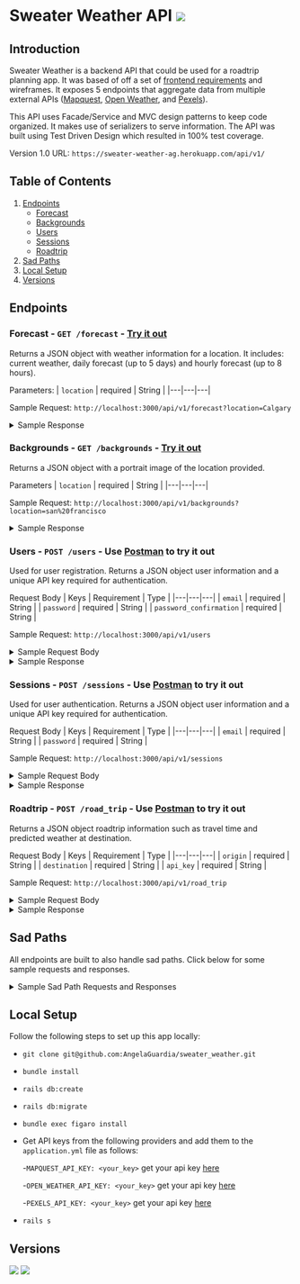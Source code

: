 # Sweater Weather API ![](https://img.shields.io/badge/version-1.0-orange)

## Introduction

Sweater Weather is a backend API that could be used for a roadtrip planning app. It was based of off a set of [frontend requirements](https://backend.turing.io/module3/projects/sweater_weather/requirements) and wireframes. It exposes 5 endpoints that aggregate data from multiple external APIs ([Mapquest](https://developer.mapquest.com/), [Open Weather](https://openweathermap.org/api), and [Pexels](https://www.pexels.com/api/)).

This API uses Facade/Service and MVC design patterns to keep code organized. It makes use of serializers to serve information. The API was built using Test Driven Design which resulted in 100% test coverage.

Version 1.0 URL: `https://sweater-weather-ag.herokuapp.com/api/v1/`

## Table of Contents

1. [Endpoints](#endpoints)
    - [Forecast](#forecast)
    - [Backgrounds](#backgrounds)
    - [Users](#users)
    - [Sessions](#sessions)
    - [Roadtrip](#roadtrip)
1. [Sad Paths](#sadpaths)
1. [Local Setup](#localsetup)
1. [Versions](#versions)



## Endpoints
### Forecast - ```GET /forecast``` - [Try it out](https://sweater-weather-ag.herokuapp.com/api/v1/forecast?location=losangeles) <a name="forecast"></a>

Returns a JSON object with weather information for a location. It includes: current weather, daily forecast (up to 5 days) and hourly forecast (up to 8 hours).

Parameters:
| `location`  | required  | String  |
|---|---|---|

Sample Request: `http://localhost:3000/api/v1/forecast?location=Calgary`
<details>
<summary>Sample Response</summary>

```json
{
    "data": {
        "id": null,
        "type": "forecast",
        "attributes": {
            "current_weather": {
                "datetime": "2020-11-11T10:42:18.000-08:00",
                "sunrise": "2020-11-11T06:47:01.000-08:00",
                "sunset": "2020-11-11T15:53:49.000-08:00",
                "temperature": 16.3,
                "feels_like": 4.03,
                "humidity": 72,
                "uvi": 0.83,
                "visibility": 10000,
                "conditions": "broken clouds",
                "icon": "04d"
            },
            "daily_weather": [
                {
                    "date": "2020-11-11T11:00:00.000-08:00",
                    "sunrise": "2020-11-11T06:47:01.000-08:00",
                    "sunset": "2020-11-11T15:53:49.000-08:00",
                    "max_temp": 17.71,
                    "min_temp": 10.96,
                    "conditions": "broken clouds",
                    "icon": "04d"
                },
                {
                    "date": "2020-11-12T11:00:00.000-08:00",
                    "sunrise": "2020-11-12T06:48:45.000-08:00",
                    "sunset": "2020-11-12T15:52:23.000-08:00",
                    "max_temp": 31.42,
                    "min_temp": 14.77,
                    "conditions": "overcast clouds",
                    "icon": "04d"
                },
                {
                    "date": "2020-11-13T11:00:00.000-08:00",
                    "sunrise": "2020-11-13T06:50:27.000-08:00",
                    "sunset": "2020-11-13T15:50:59.000-08:00",
                    "max_temp": 34.39,
                    "min_temp": 22.15,
                    "conditions": "overcast clouds",
                    "icon": "04d"
                },
                {
                    "date": "2020-11-14T11:00:00.000-08:00",
                    "sunrise": "2020-11-14T06:52:09.000-08:00",
                    "sunset": "2020-11-14T15:49:37.000-08:00",
                    "max_temp": 29.8,
                    "min_temp": 23.11,
                    "conditions": "snow",
                    "icon": "13d"
                },
                {
                    "date": "2020-11-15T11:00:00.000-08:00",
                    "sunrise": "2020-11-15T06:53:51.000-08:00",
                    "sunset": "2020-11-15T15:48:18.000-08:00",
                    "max_temp": 29.59,
                    "min_temp": 18.37,
                    "conditions": "overcast clouds",
                    "icon": "04d"
                }
            ],
            "hourly_weather": [
                {
                    "time": "10:00:00",
                    "predicted_temp": 16.3,
                    "wind_speed": 3.91,
                    "wind_direction": 342,
                    "conditions": "broken clouds",
                    "icon": "04d"
                },
                {
                    "time": "11:00:00",
                    "predicted_temp": 16.65,
                    "wind_speed": 2.24,
                    "wind_direction": 328,
                    "conditions": "overcast clouds",
                    "icon": "04d"
                },
                {
                    "time": "12:00:00",
                    "predicted_temp": 17.98,
                    "wind_speed": 0.96,
                    "wind_direction": 186,
                    "conditions": "overcast clouds",
                    "icon": "04d"
                },
                {
                    "time": "13:00:00",
                    "predicted_temp": 19,
                    "wind_speed": 3.18,
                    "wind_direction": 149,
                    "conditions": "overcast clouds",
                    "icon": "04d"
                },
                {
                    "time": "14:00:00",
                    "predicted_temp": 19.09,
                    "wind_speed": 5.12,
                    "wind_direction": 144,
                    "conditions": "broken clouds",
                    "icon": "04d"
                },
                {
                    "time": "15:00:00",
                    "predicted_temp": 16.99,
                    "wind_speed": 5.59,
                    "wind_direction": 142,
                    "conditions": "broken clouds",
                    "icon": "04d"
                },
                {
                    "time": "16:00:00",
                    "predicted_temp": 13.69,
                    "wind_speed": 5.84,
                    "wind_direction": 149,
                    "conditions": "broken clouds",
                    "icon": "04n"
                },
                {
                    "time": "17:00:00",
                    "predicted_temp": 12.61,
                    "wind_speed": 6.42,
                    "wind_direction": 164,
                    "conditions": "broken clouds",
                    "icon": "04n"
                }
            ]
        }
    }
}
```
</details>

### Backgrounds - ```GET /backgrounds``` - [Try it out](https://sweater-weather-ag.herokuapp.com/api/v1/backgrounds?location=sanfrancisco) <a name="backgrounds"></a>

Returns a JSON object with a portrait image of the location provided.

Parameters
| `location`  | required  | String  |
|---|---|---|

Sample Request: `http://localhost:3000/api/v1/backgrounds?location=san%20francisco`
<details>
<summary>Sample Response</summary>
 
```json
  {
    "data": {
        "id": null,
        "type": "image",
        "attributes": {
            "location": "san francisco",
            "url": "https://images.pexels.com/photos/1141853/pexels-photo-1141853.jpeg?auto=compress&cs=tinysrgb&fit=crop&h=1200&w=800",
            "credit": {
                "source": "pexels.com",
                "author": "Tae Fuller"
            }
        }
    }
}
```
</details>


### Users - ```POST /users``` - Use [Postman](https://web.postman.co/) to try it out <a name="users"></a>

Used for user registration. Returns a JSON object user information and a unique API key required for authentication.

Request Body
| Keys  |  Requirement | Type  |
|---|---|---|
| `email`  | required  | String  |
| `password`  | required  | String  |
| `password_confirmation`  | required  | String  |

Sample Request: `http://localhost:3000/api/v1/users`
<details>
<summary>Sample Request Body</summary>
  
```json
{
  "email": "example@email.com",
  "password": "password",
  "password_confirmation": "password"
}
```
</details>

<details>
<summary>Sample Response</summary>
 
```json
{
    "data": {
        "id": "3",
        "type": "user",
        "attributes": {
            "email": "example@email.com",
            "api_key": "WygBqWp7QBRxoiH22FkBRGaa"
        }
    }
}
```
</details>

### Sessions - ```POST /sessions``` - Use [Postman](https://web.postman.co/) to try it out <a name="sessions"></a>

Used for user authentication. Returns a JSON object user information and a unique API key required for authentication.

Request Body
| Keys  |  Requirement | Type  |
|---|---|---|
| `email`  | required  | String  |
| `password`  | required  | String  |


Sample Request: `http://localhost:3000/api/v1/sessions`
<details>
<summary>Sample Request Body</summary>
  
```json
{
  "email": "example@email.com",
  "password": "password",
}
```
</details>

<details>
<summary>Sample Response</summary>
 
```json
{
    "data": {
        "id": "3",
        "type": "user",
        "attributes": {
            "email": "example@email.com",
            "api_key": "WygBqWp7QBRxoiH22FkBRGaa"
        }
    }
}
```
</details>

### Roadtrip - ```POST /road_trip``` - Use [Postman](https://web.postman.co/) to try it out <a name="roadtrip"></a>

Returns a JSON object roadtrip information such as travel time and predicted weather at destination.

Request Body
| Keys  |  Requirement | Type  |
|---|---|---|
| `origin`  | required  | String  |
| `destination`  | required  | String  |
| `api_key`  | required  | String  |


Sample Request: `http://localhost:3000/api/v1/road_trip`
<details>
<summary>Sample Request Body</summary>
  
```json
{
    "origin": "San Francisco",
    "destination": "Los Angeles",
    "api_key": "WygBqWp7QBRxoiH22FkBRGaa"
}
```
</details>

<details>
<summary>Sample Response</summary>
 
```json
{
    "data": {
        "id": null,
        "type": "roadtrip",
        "attributes": {
            "start_city": "San Francisco",
            "end_city": "Los Angeles",
            "travel_time": "05:47",
            "weather_at_eta": {
                "temperature": 65.73,
                "conditions": "clear sky"
            }
        }
    }
}
```
</details>

## Sad Paths <a name="sadpaths"></a>
All endpoints are built to also handle sad paths. Click below for some sample requests and responses.

<details>
<summary>Sample Sad Path Requests and Responses</summary>
    
    
**Forecast** `GET /forecast`
    
- Sample Request: `http://localhost:3000/api/v1/forecast?location=invalidlocation`
- Sample Response:
    
```json
{
    "errors": "Location not found"
}
```

**Backgrounds** `GET /backgrounds`
    
- Sample Request: `http://localhost:3000/api/v1/backgrounds?location=invalidlocation`
- Sample Response:
    
```json
{
    "errors": "No image found"
}
```

**Users** `POST /users`
    
- Sample Request: `http://localhost:3000/api/v1/users`
- Sample Request Body:

```json
{
    "email": "",
    "password": "",
    "password_confirmation": ""
}
```

- Sample Response:
    
```json
{
    "errors": [
        "Password can't be blank",
        "Email can't be blank",
        "Password confirmation doesn't match Password"
    ]
}
```
**Sessions** `POST /sessions`
    
- Sample Request: `http://localhost:3000/api/v1/sessions`
- Sample Request Body:

```json
{
    "email": "example@email.com",
    "password": "wrong password"
}
```

- Sample Response:
    
```json
{
    "errors": "Bad credentials"
}
```
**Roadtrip** `POST /road_trip`
    
- Sample Request: `http://localhost:3000/api/v1/road_trip`
- Sample Request Body:

```json
{
    "origin": "San Francisco",
    "destination": "Tokyo",
    "api_key": "WygBqWp7QBRxoiH22FkBRGaa"
}
```

- Sample Response:
    
```json
{
    "data": {
        "id": null,
        "type": "roadtrip",
        "attributes": {
            "start_city": "San Francisco",
            "end_city": "Tokyo",
            "travel_time": "impossible route",
            "weather_at_eta": {}
        }
    }
}
```

- Sample Request Body:

```json
{
    "origin": "San Francisco",
    "destination": "Los Angeles",
    "api_key": "wrong key"
}
```

- Sample Response:
    
```json
{
    "errors": "Invalid Key"
}
```
</details>  

## Local Setup <a name="localsetup"></a>

Follow the following steps to set up this app locally:

- `git clone git@github.com:AngelaGuardia/sweater_weather.git`
- `bundle install`
- `rails db:create`
- `rails db:migrate`
- `bundle exec figaro install`
- Get API keys from the following providers and add them to the `application.yml` file as follows:

    -`MAPQUEST_API_KEY: <your_key>` get your api key [here](https://developer.mapquest.com/) 
    
    -`OPEN_WEATHER_API_KEY: <your_key>` get your api key [here](https://openweathermap.org/api) 
    
    -`PEXELS_API_KEY: <your_key>` get your api key [here](https://www.pexels.com/api/) 
    
- `rails s`

## Versions

![](https://img.shields.io/badge/Rails-5.2.4.3-informational?style=flat&logo=<LOGO_NAME>&logoColor=white&color=2bbc8a)
![](https://img.shields.io/badge/Ruby-2.5.3-informational?style=flat&logo=<LOGO_NAME>&logoColor=white&color=2bbc8a)
